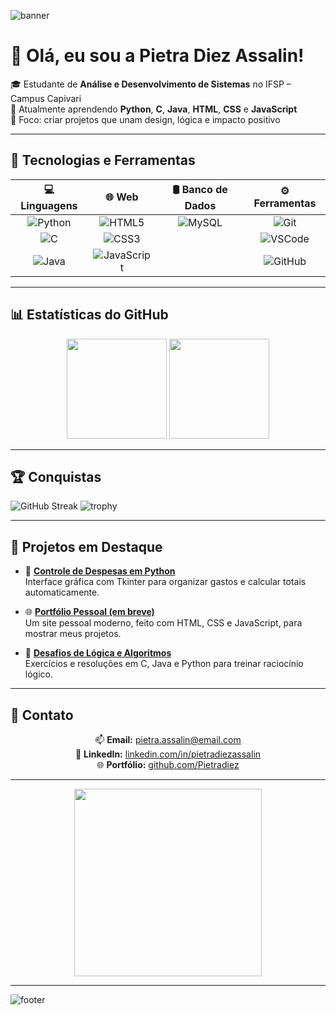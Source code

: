 ![banner](https://capsule-render.vercel.app/api?type=waving&color=0:6a0dad,100:4b0082&height=200&section=header&text=Pietra%20Diez%20Assalin%20👩🏻‍💻&fontSize=35&fontColor=ffffff&animation=twinkling)

# 👋 Olá, eu sou a Pietra Diez Assalin!

🎓 Estudante de **Análise e Desenvolvimento de Sistemas** no IFSP – Campus Capivari  
🌱 Atualmente aprendendo **Python**, **C**, **Java**, **HTML**, **CSS** e **JavaScript**  
🎯 Foco: criar projetos que unam design, lógica e impacto positivo  

---

## 🧠 Tecnologias e Ferramentas

<div align="center">

| 💻 Linguagens | 🌐 Web | 🛢️ Banco de Dados | ⚙️ Ferramentas |
| :------------: | :----: | :----------------: | :-------------: |
| ![Python](https://img.shields.io/badge/Python-3776AB?style=for-the-badge&logo=python&logoColor=white) | ![HTML5](https://img.shields.io/badge/HTML5-E34F26?style=for-the-badge&logo=html5&logoColor=white) | ![MySQL](https://img.shields.io/badge/MySQL-005C84?style=for-the-badge&logo=mysql&logoColor=white) | ![Git](https://img.shields.io/badge/Git-F05033?style=for-the-badge&logo=git&logoColor=white) |
| ![C](https://img.shields.io/badge/C-00599C?style=for-the-badge&logo=c&logoColor=white) | ![CSS3](https://img.shields.io/badge/CSS3-1572B6?style=for-the-badge&logo=css3&logoColor=white) |  | ![VSCode](https://img.shields.io/badge/VSCode-007ACC?style=for-the-badge&logo=visualstudiocode&logoColor=white) |
| ![Java](https://img.shields.io/badge/Java-ED8B00?style=for-the-badge&logo=java&logoColor=white) | ![JavaScript](https://img.shields.io/badge/JavaScript-F7DF1E?style=for-the-badge&logo=javascript&logoColor=black) |  | ![GitHub](https://img.shields.io/badge/GitHub-181717?style=for-the-badge&logo=github&logoColor=white) |

</div>

---

## 📊 Estatísticas do GitHub

<div align="center">
  <img height="160em" src="https://github-readme-stats.vercel.app/api?username=Pietradiez&show_icons=true&theme=dracula&count_private=true&hide_border=false"/>
  <img height="160em" src="https://github-readme-stats.vercel.app/api/top-langs/?username=Pietradiez&layout=compact&theme=dracula&hide_border=false"/>
</div>

---

## 🏆 Conquistas
 
![GitHub Streak](https://github-readme-streak-stats.herokuapp.com?user=Pietradiez&theme=tokyonight&hide_border=false)
![trophy](https://github-profile-trophy.vercel.app/?username=Pietradiez&theme=dracula&column=7&margin-w=10&margin-h=10)

</div>

</div>


---

## 📂 Projetos em Destaque

- 🧾 [**Controle de Despesas em Python**](https://github.com/Pietradiez/controle-despesas)  
  Interface gráfica com Tkinter para organizar gastos e calcular totais automaticamente.

- 🌐 [**Portfólio Pessoal (em breve)**](https://github.com/Pietradiez/portfolio)  
  Um site pessoal moderno, feito com HTML, CSS e JavaScript, para mostrar meus projetos.

- 🧠 [**Desafios de Lógica e Algoritmos**](https://github.com/Pietradiez/desafios-logica)  
  Exercícios e resoluções em C, Java e Python para treinar raciocínio lógico.

---

## 💬 Contato

<div align="center">

📫 **Email:** pietra.assalin@email.com  
💼 **LinkedIn:** [linkedin.com/in/pietradiezassalin](https://www.linkedin.com/in/pietradiezassalin)  
🌐 **Portfólio:** [github.com/Pietradiez](https://github.com/Pietradiez)

</div>

---



<div align="center">
  <img src="https://media.giphy.com/media/SWoSkN6DxTszqIKEqv/giphy.gif" width="300px">
</div>

---

![footer](https://capsule-render.vercel.app/api?type=waving&color=0:6a0dad,100:4b0082&height=120&section=footer)
